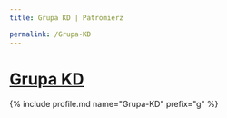 ```yaml
---
title: Grupa KD | Patromierz

permalink: /Grupa-KD
---
```


# [Grupa KD](https://patronite.pl/Grupa-KD)

{% include profile.md name="Grupa-KD" prefix="g" %}
